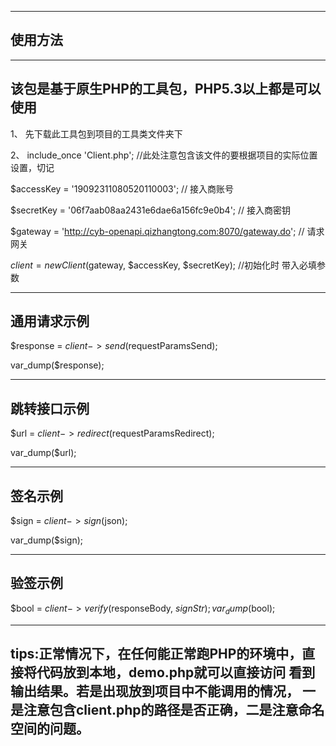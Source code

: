 ------
使用方法
------

------
该包是基于原生PHP的工具包，PHP5.3以上都是可以使用
------
1、 先下载此工具包到项目的工具类文件夹下

2、 include_once 'Client.php';  //此处注意包含该文件的要根据项目的实际位置设置，切记

 
$accessKey     = '19092311080520110003';   // 接入商账号

$secretKey     = '06f7aab08aa2431e6dae6a156fc9e0b4';   // 接入商密钥

$gateway       = 'http://cyb-openapi.qizhangtong.com:8070/gateway.do';   // 请求网关

$client        = new Client($gateway, $accessKey, $secretKey);   //初始化时 带入必填参数


---
通用请求示例
---
$response   = $client->send($requestParamsSend);

var_dump($response);


---
跳转接口示例
---
$url        = $client->redirect($requestParamsRedirect);

var_dump($url);

---
签名示例
---
$sign       = $client->sign($json);

var_dump($sign);

---
验签示例
---
$bool           = $client->verify($responseBody, $signStr);
var_dump($bool);

---
tips:正常情况下，在任何能正常跑PHP的环境中，直接将代码放到本地，demo.php就可以直接访问 看到输出结果。若是出现放到项目中不能调用的情况，
一是注意包含client.php的路径是否正确，二是注意命名空间的问题。
---


